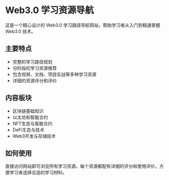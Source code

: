 # Web3.0 学习资源导航

这是一个精心设计的 Web3.0 学习路径导航网站，帮助学习者从入门到精通掌握 Web3.0 技术。

## 主要特点

- 完整的学习路径规划
- 分阶段的学习资源推荐
- 包含视频、文档、项目实战等多种学习资源
- 详细的资源评分和评价

## 内容板块

- 区块链基础知识
- 以太坊和智能合约
- NFT生态与智能合约
- DeFi生态与技术
- Web3开发与存储技术

## 如何使用

直接访问网站即可浏览所有学习资源。每个资源都配有详细的评分和使用评价，方便学习者选择合适的学习材料。
